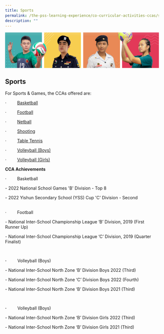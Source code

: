 ```yaml
---
title: Sports
permalink: /the-pss-learning-experience/co-curricular-activities-ccas/sports/
description: ""
---
```

![](/images/Our%20School/subbanner.jpg)

## Sports


For Sports & Games, the CCAs offered are:

·         [Basketball](/files/Co%20Curricular%20Activities/Sports/Basketball.pdf)

·         [Football](/files/Co%20Curricular%20Activities/Sports/Football.pdf)

·         [Netball](/files/Co%20Curricular%20Activities/Sports/Netball.pdf)

·         [Shooting](/files/Co%20Curricular%20Activities/Sports/Shooting_%20Air%20Rifle.pdf)

·         [Table Tennis](/files/Co%20Curricular%20Activities/Sports/Table%20Tennis.pdf)

·         [Volleyball (Boys)](/files/Co%20Curricular%20Activities/Sports/Volleyball%20Boys.pdf)

·         [Volleyball (Girls)](/files/Co%20Curricular%20Activities/Sports/Volleyball%20Girls.pdf)

**CCA Achievements**

·         Basketball

\- 2022 National School Games 'B' Division - Top 8

\- 2022 Yishun Secondary School (YSS) Cup 'C' Division - Second

<br>
·         Football

\- National Inter-School Championship League ‘B’ Division, 2019 (First Runner Up)

\- National Inter-School Championship League ‘C’ Division, 2019 (Quarter Finalist)

<br>  

**·**         Volleyball (Boys)

\- National Inter-School North Zone ‘B’ Division Boys 2022 (Third)

\- National Inter-School North Zone ‘C’ Division Boys 2022 (Fourth)

\- National Inter-School North Zone ‘B’ Division Boys 2021 (Third)

<br>  

**·**         Volleyball (Boys)  

\- National Inter-School North Zone ‘B’ Division Girls 2022 (Third)

\- National Inter-School North Zone ‘B’ Division Girls 2021 (Third)